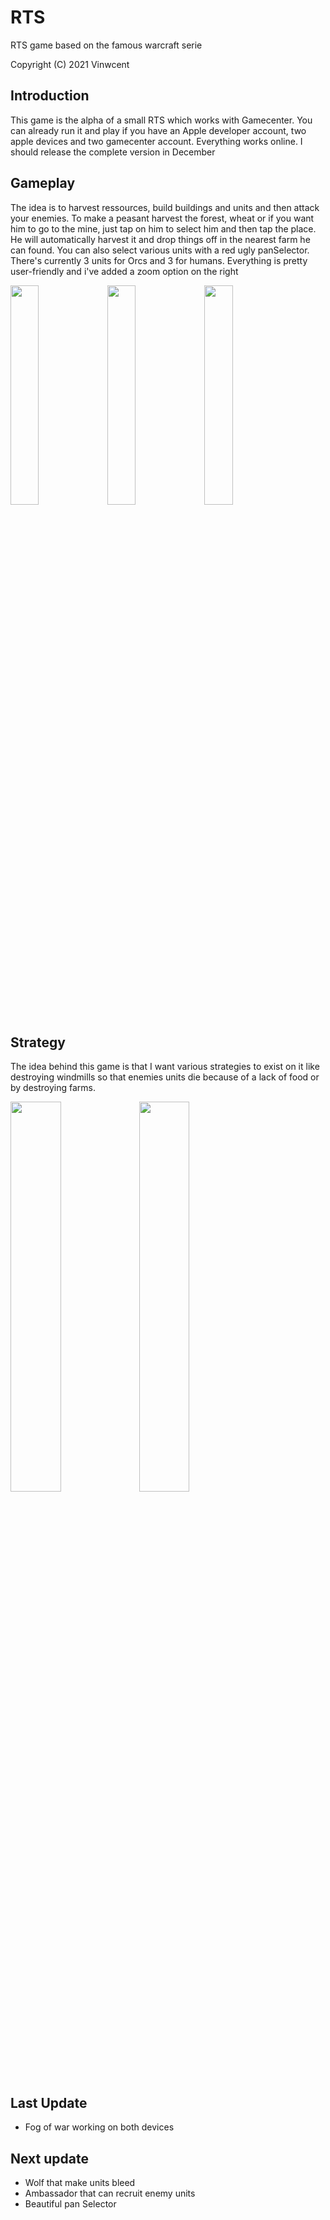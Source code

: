 # RTS
RTS game based on the famous warcraft serie

Copyright (C) 2021 Vinwcent

## Introduction

This game is the alpha of a small RTS which works with Gamecenter. You can already run it and play if you have an Apple developer account, two apple devices and two gamecenter account. Everything works online. I should release the complete version in December

## Gameplay

The idea is to harvest ressources, build buildings and units and then attack your enemies. To make a peasant harvest the forest, wheat or if you want him to go to the mine, just tap on him to select him and then tap the place. He will automatically harvest it and drop things off in the nearest farm he can found. You can also select various units with a red ugly panSelector. There's currently 3 units for Orcs and 3 for humans. Everything is pretty user-friendly and i've added a zoom option on the right

<p float="left">
  <img src="https://user-images.githubusercontent.com/91033856/138136281-49c0acf3-e3ee-45c5-a45b-7e056affc3af.gif" width=30% height=30%>
  <img src="https://user-images.githubusercontent.com/91033856/138136291-4ce3adc8-e091-4373-a754-390bbcc2e539.gif" width=30% height=30%>
  <img src="https://user-images.githubusercontent.com/91033856/138136392-a40aaa38-35a9-43de-8490-0392588a874a.gif" width=30% height=30%>
</p>




## Strategy

The idea behind this game is that I want various strategies to exist on it like destroying windmills so that enemies units die because of a lack of food or by destroying farms.

<p float="left">
  <img src="https://user-images.githubusercontent.com/91033856/138136609-f0baf6db-a04d-4d89-aef7-78e8598b7591.gif" width=40% height=40%>
  <img src="https://user-images.githubusercontent.com/91033856/138136625-a3270110-3692-43a1-bea0-48a9760f61f4.gif" width=40% height=40%>
</p>

## Last Update
- Fog of war working on both devices

## Next update
- Wolf that make units bleed
- Ambassador that can recruit enemy units
- Beautiful pan Selector
